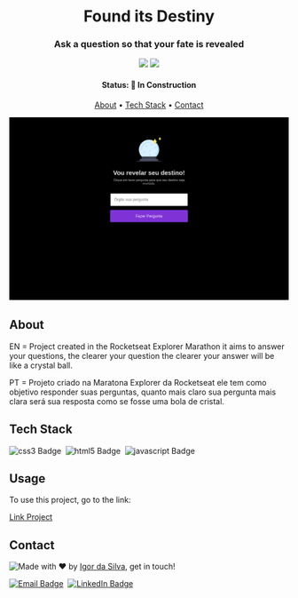 <h1 align="center">
	Found its Destiny
</h1>

<h3 align="center">
	Ask a question so that your fate is revealed
</h3>

<p align="center">
	<img src="https://img.shields.io/badge/PRs-welcome-brightgreen.svg?style=flat-square"/>
	<img src="https://img.shields.io/github/languages/count/IgorSilvaMedeiros/found_its_destiny?color=green"/>
</p>

<h4 align="center">
	Status: 🚧 In Construction
</h4>

<p align="center">
	<a href="#about">About</a> •
	<a href="#tech-stack">Tech Stack</a> •
	<a href="#contact">Contact</a> 
</p>

<img src="img/img.png" alt="front cover">

## About
EN = Project created in the Rocketseat Explorer Marathon it aims to answer your questions, the clearer your question the clearer your answer will be like a crystal ball.

PT = Projeto criado na Maratona Explorer da Rocketseat ele tem como objetivo responder suas perguntas, quanto mais claro sua pergunta mais clara será sua resposta como se fosse uma bola de cristal.

## Tech Stack
<img src="https://img.shields.io/badge/Css3-05122A?style=flat&logo=css3" alt="css3 Badge" height="25">&nbsp;
<img src="https://img.shields.io/badge/Html5-05122A?style=flat&logo=html5" alt="html5 Badge" height="25">&nbsp;
<img src="https://img.shields.io/badge/Javascript-05122A?style=flat&logo=javascript" alt="javascript Badge" height="25">&nbsp;

## Usage
To use this project, go to the link:

<a href="https://igorsilvamedeiros.github.io/found_its_destiny/" target="_blank">Link Project</a>

## Contact
<img align="left" src="https://avatars.githubusercontent.com/IgorSilvaMedeiros?size=100">

Made with ❤️ by [Igor da Silva](https://github.com/IgorSilvaMedeiros), get in touch!

<a href="mailto:igoratendimento@outlook.com.br" target="_blank"><img src="https://img.shields.io/badge/Email-D14836?style=flat&logo=gmail&logoColor=white" alt="Email Badge" height="25"></a>&nbsp;
<a href="https://www.linkedin.com/in/igor-da-silva-medeiros" target="_blank"><img src="https://img.shields.io/badge/Linkedin-0077B5?style=flat&logo=linkedin&logoColor=white" alt="LinkedIn Badge" height="25"></a>&nbsp;

<br clear="left"/>
